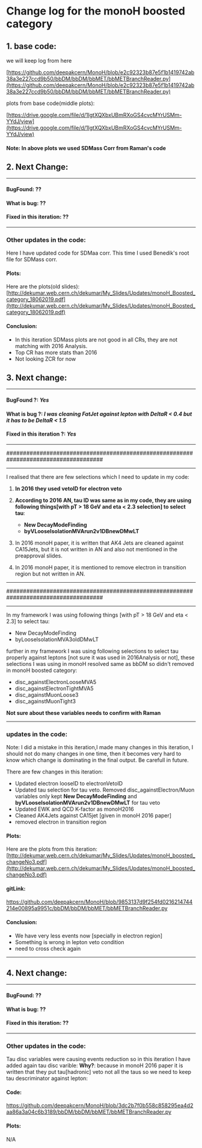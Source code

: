 # Change log for the monoH boosted category

## 1. base code:

we will keep log from here

[https://github.com/deepakcern/MonoH/blob/e2c92323b87e5f1b1419742ab38a3e227ccd9b50/bbDM/bbDM/bbMET/bbMETBranchReader.py](https://github.com/deepakcern/MonoH/blob/e2c92323b87e5f1b1419742ab38a3e227ccd9b50/bbDM/bbDM/bbMET/bbMETBranchReader.py)


plots from base code(middle plots): 

[https://drive.google.com/file/d/1IgtXQXbxUBmRXoGS4cvcMYrUSMm-YYdJ/view](https://drive.google.com/file/d/1IgtXQXbxUBmRXoGS4cvcMYrUSMm-YYdJ/view)



#### Note: In above plots we used SDMass Corr from Raman's code

## 2. Next Change:

---
#### BugFound: ??
#### What is bug: ??
#### Fixed in this iteration: ??
---
### Other updates in the code:

Here I have updated code for SDMaa corr. This time I used Benedik's root file for SDMass corr.

#### Plots:
Here are the plots(old slides):
[http://dekumar.web.cern.ch/dekumar/My_Slides/Updates/monoH_Boosted_category_18062019.pdf](http://dekumar.web.cern.ch/dekumar/My_Slides/Updates/monoH_Boosted_category_18062019.pdf)

#### Conclusion:
- In this iteration SDMass plots are not good in all CRs, they are not matching with 2016 Analysis.
- Top CR has more stats than 2016
- Not looking ZCR for now

## 3. Next change:

---
#### BugFound ?: *Yes*
#### What is bug ?: *I was cleaning FatJet against lepton with DeltaR < 0.4 but it has to be DeltaR < 1.5*
#### Fixed in this iteration ?: *Yes*
---
#####################################################################################

---
I realised that there are few selections which I need to update in my code:

1. **In 2016 they used vetoID for electron veto**
2. **According to 2016 AN, tau ID was same as in my code, they are using following things[with pT > 18 GeV and eta < 2.3 selection] to select tau**:
   - **New DecayModeFinding**
   - **byVLooseIsolationMVArun2v1DBnewDMwLT**
  
3. In 2016 monoH paper, it is written that AK4 Jets are cleaned against CA15Jets, but it is not written in AN and also not mentioned in the preapproval slides.

4. In 2016 monoH paper, it is mentioned to remove electron in transition region but not written in AN.

---
#####################################################################################

---
In my framework I was using following things [with pT > 18 GeV and eta < 2.3] to select tau:
- New DecayModeFinding
- byLooseIsolationMVA3oldDMwLT


further in my framework I was using following selections to select tau properly against leptons [not sure it was used in 2016Analysis or not], these selections I was using in monoH resolved same as bbDM so didn't removed in monoH boosted category:
- disc_againstElectronLooseMVA5
- disc_againstElectronTightMVA5
- disc_againstMuonLoose3 
- disc_againstMuonTight3

**Not sure about these variables needs to confirm with Raman**

---
### updates in the code:
Note: 
I did a mistake in this iteration,I made many changes in this iteration, I should not do many changes in one time, then it becomes very hard to know which change is dominating in the final output. Be carefull in future.

There are few changes in this iteration:

- Updated electron looseID to electronVetoID
- Updated tau selection for tau veto. Removed disc_againstElectron/Muon variables only kept **New DecayModeFinding** and **byVLooseIsolationMVArun2v1DBnewDMwLT** for tau veto
- Updated EWK and QCD K-factor as monoH2016
- Cleaned AK4Jets against CA15jet [given in monoH 2016 paper]
- removed electron in transition region

#### Plots:
Here are the plots from this iteration: [http://dekumar.web.cern.ch/dekumar/My_Slides/Updates/monoH_boosted_changeNo3.pdf](http://dekumar.web.cern.ch/dekumar/My_Slides/Updates/monoH_boosted_changeNo3.pdf)

#### gitLink:
https://github.com/deepakcern/MonoH/blob/9853137d9f254fd0216214744214e00895a9951c/bbDM/bbDM/bbMET/bbMETBranchReader.py

#### Conclusion:
- We have very less events now [specially in electron region]
- Something is wrong in lepton veto condition
- need to cross check again
---

## 4. Next change:

---
#### BugFound: ??
#### What is bug: ??
#### Fixed in this iteration: ??
---
### Other updates in the code:
Tau disc variables were causing events reduction so in this iteration I have added again tau disc varible:
**Why?**: because in monoH 2016 paper it is written that they put tau[hadronic] veto not all the taus so we need to keep tau descriminator against lepton:

#### Code:
https://github.com/deepakcern/MonoH/blob/3dc2b7f0b558c858295ea4d2aa86a3a04c6b3189/bbDM/bbDM/bbMET/bbMETBranchReader.py

#### Plots:
N/A
